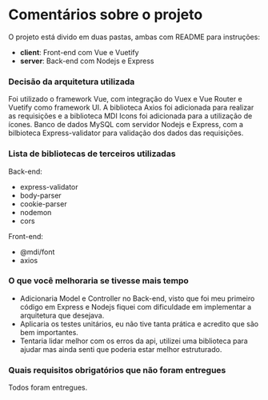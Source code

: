 Comentários sobre o projeto
===================

O projeto está divido em duas pastas, ambas com README para instruções:
  - **client**: Front-end com Vue e Vuetify
  - **server**: Back-end com Nodejs e Express

### Decisão da arquitetura utilizada 
Foi utilizado o framework Vue, com integração do Vuex e Vue Router e Vuetify como framework UI. A biblioteca Axios foi adicionada para realizar as requisições e a biblioteca MDI Icons foi adicionada para a utilização de ícones. Banco de dados MySQL com servidor Nodejs e Express, com a bilbioteca Express-validator para validação dos dados das requisições.

### Lista de bibliotecas de terceiros utilizadas 
Back-end:
- express-validator
- body-parser
- cookie-parser
- nodemon
- cors

Front-end:
- @mdi/font
- axios

### O que você melhoraria se tivesse mais tempo 
- Adicionaria Model e Controller no Back-end, visto que foi meu primeiro código em Express e Nodejs fiquei com dificuldade em implementar a arquitetura que desejava.
- Aplicaria os testes unitários, eu não tive tanta prática e acredito que são bem importantes.
- Tentaria lidar melhor com os erros da api, utilizei uma biblioteca para ajudar mas ainda senti que poderia estar melhor estruturado.

### Quais requisitos obrigatórios que não foram entregues 
Todos foram entregues.
